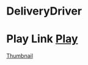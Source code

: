 # DeliveryDriver
# Play Link [Play](https://play.unity.com/mg/other/delivery-driver-7)
[Thumbnail](./Assets/DeliveryDriver.png)
